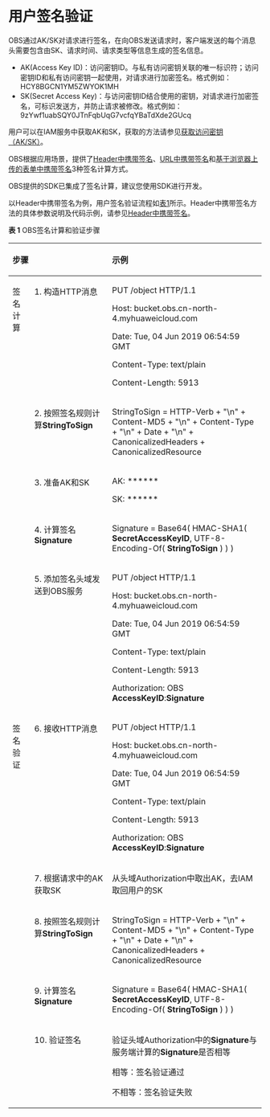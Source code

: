 # 用户签名验证<a name="ZH-CN_TOPIC_0100846722"></a>

OBS通过AK/SK对请求进行签名，在向OBS发送请求时，客户端发送的每个消息头需要包含由SK、请求时间、请求类型等信息生成的签名信息。

-   AK\(Access Key ID\)：访问密钥ID。与私有访问密钥关联的唯一标识符；访问密钥ID和私有访问密钥一起使用，对请求进行加密签名。格式例如：HCY8BGCN1YM5ZWYOK1MH
-   SK\(Secret Access Key\)：与访问密钥ID结合使用的密钥，对请求进行加密签名，可标识发送方，并防止请求被修改。格式例如：9zYwf1uabSQY0JTnFqbUqG7vcfqYBaTdXde2GUcq

用户可以在IAM服务中获取AK和SK，获取的方法请参见[获取访问密钥（AK/SK）](获取访问密钥（AK-SK）.md)。

OBS根据应用场景，提供了[Header中携带签名](Header中携带签名.md)、[URL中携带签名](URL中携带签名.md)和[基于浏览器上传的表单中携带签名](基于浏览器上传的表单中携带签名.md)3种签名计算方式。

OBS提供的SDK已集成了签名计算，建议您使用SDK进行开发。

以Header中携带签名为例，用户签名验证流程如[表1](#table1151632183812)所示。Header中携带签名方法的具体参数说明及代码示例，请参见[Header中携带签名](Header中携带签名.md)。

**表 1**  OBS签名计算和验证步骤

<a name="table1151632183812"></a>
<table><thead align="left"><tr id="row515218324385"><th class="cellrowborder" colspan="2" valign="top" id="mcps1.2.4.1.1"><p id="p3152193211383"><a name="p3152193211383"></a><a name="p3152193211383"></a>步骤</p>
</th>
<th class="cellrowborder" valign="top" id="mcps1.2.4.1.2"><p id="p81521032133820"><a name="p81521032133820"></a><a name="p81521032133820"></a>示例</p>
</th>
</tr>
</thead>
<tbody><tr id="row6152133216385"><td class="cellrowborder" rowspan="5" valign="top" width="8.61086108610861%" headers="mcps1.2.4.1.1 "><p id="p5152163218386"><a name="p5152163218386"></a><a name="p5152163218386"></a>签名计算</p>
</td>
<td class="cellrowborder" valign="top" width="30.733073307330734%" headers="mcps1.2.4.1.1 "><p id="p632064774014"><a name="p632064774014"></a><a name="p632064774014"></a>1. 构造HTTP消息</p>
</td>
<td class="cellrowborder" valign="top" width="60.65606560656066%" headers="mcps1.2.4.1.2 "><p id="p14357122794415"><a name="p14357122794415"></a><a name="p14357122794415"></a>PUT /object HTTP/1.1</p>
<p id="p1735792754413"><a name="p1735792754413"></a><a name="p1735792754413"></a>Host: bucket.obs.cn-north-4.myhuaweicloud.com</p>
<p id="p1835632744418"><a name="p1835632744418"></a><a name="p1835632744418"></a>Date: Tue, 04 Jun 2019 06:54:59 GMT</p>
<p id="p13356122734416"><a name="p13356122734416"></a><a name="p13356122734416"></a>Content-Type: text/plain</p>
<p id="p4356152744418"><a name="p4356152744418"></a><a name="p4356152744418"></a>Content-Length: 5913</p>
</td>
</tr>
<tr id="row1915220322385"><td class="cellrowborder" valign="top" headers="mcps1.2.4.1.1 "><p id="p12829251114013"><a name="p12829251114013"></a><a name="p12829251114013"></a>2. 按照签名规则计算<strong id="b41231432114711"><a name="b41231432114711"></a><a name="b41231432114711"></a>StringToSign</strong></p>
</td>
<td class="cellrowborder" valign="top" headers="mcps1.2.4.1.1 "><p id="p155065339446"><a name="p155065339446"></a><a name="p155065339446"></a>StringToSign = HTTP-Verb + "\n" + Content-MD5 + "\n" + Content-Type + "\n" + Date + "\n" + CanonicalizedHeaders + CanonicalizedResource</p>
</td>
</tr>
<tr id="row215363216385"><td class="cellrowborder" valign="top" headers="mcps1.2.4.1.1 "><p id="p3893242398"><a name="p3893242398"></a><a name="p3893242398"></a>3. 准备AK和SK</p>
</td>
<td class="cellrowborder" valign="top" headers="mcps1.2.4.1.1 "><p id="p1057319401446"><a name="p1057319401446"></a><a name="p1057319401446"></a>AK: ******</p>
<p id="p13573124015441"><a name="p13573124015441"></a><a name="p13573124015441"></a>SK: ******</p>
</td>
</tr>
<tr id="row18153732123817"><td class="cellrowborder" valign="top" headers="mcps1.2.4.1.1 "><p id="p1089024123912"><a name="p1089024123912"></a><a name="p1089024123912"></a>4. 计算签名<strong id="b205561934194711"><a name="b205561934194711"></a><a name="b205561934194711"></a>Signature</strong></p>
</td>
<td class="cellrowborder" valign="top" headers="mcps1.2.4.1.1 "><p id="p37515457444"><a name="p37515457444"></a><a name="p37515457444"></a>Signature = Base64( HMAC-SHA1( <strong id="b8751453442"><a name="b8751453442"></a><a name="b8751453442"></a>SecretAccessKeyID</strong>, UTF-8-Encoding-Of( <strong id="b1943716215219"><a name="b1943716215219"></a><a name="b1943716215219"></a>StringToSign</strong> ) ) )</p>
</td>
</tr>
<tr id="row1715383203813"><td class="cellrowborder" valign="top" headers="mcps1.2.4.1.1 "><p id="p389724133911"><a name="p389724133911"></a><a name="p389724133911"></a>5. 添加签名头域发送到OBS服务</p>
</td>
<td class="cellrowborder" valign="top" headers="mcps1.2.4.1.1 "><p id="p1189124113914"><a name="p1189124113914"></a><a name="p1189124113914"></a>PUT /object HTTP/1.1</p>
<p id="p1989182418393"><a name="p1989182418393"></a><a name="p1989182418393"></a>Host: bucket.obs.cn-north-4.myhuaweicloud.com</p>
<p id="p389162414392"><a name="p389162414392"></a><a name="p389162414392"></a>Date: Tue, 04 Jun 2019 06:54:59 GMT</p>
<p id="p98922403920"><a name="p98922403920"></a><a name="p98922403920"></a>Content-Type: text/plain</p>
<p id="p17891524153918"><a name="p17891524153918"></a><a name="p17891524153918"></a>Content-Length: 5913</p>
<p id="p108992415391"><a name="p108992415391"></a><a name="p108992415391"></a>Authorization: OBS <strong id="b68942493914"><a name="b68942493914"></a><a name="b68942493914"></a>AccessKeyID</strong>:<strong id="b78952443920"><a name="b78952443920"></a><a name="b78952443920"></a>Signature</strong></p>
</td>
</tr>
<tr id="row111532032133817"><td class="cellrowborder" rowspan="5" valign="top" width="8.61086108610861%" headers="mcps1.2.4.1.1 "><p id="p9153932153815"><a name="p9153932153815"></a><a name="p9153932153815"></a>签名验证</p>
</td>
<td class="cellrowborder" valign="top" width="30.733073307330734%" headers="mcps1.2.4.1.1 "><p id="p226116397399"><a name="p226116397399"></a><a name="p226116397399"></a>6. 接收HTTP消息</p>
</td>
<td class="cellrowborder" valign="top" width="60.65606560656066%" headers="mcps1.2.4.1.2 "><p id="p9261193953912"><a name="p9261193953912"></a><a name="p9261193953912"></a>PUT /object HTTP/1.1</p>
<p id="p162611839143914"><a name="p162611839143914"></a><a name="p162611839143914"></a>Host: bucket.obs.cn-north-4.myhuaweicloud.com</p>
<p id="p72611339133917"><a name="p72611339133917"></a><a name="p72611339133917"></a>Date: Tue, 04 Jun 2019 06:54:59 GMT</p>
<p id="p1261123923915"><a name="p1261123923915"></a><a name="p1261123923915"></a>Content-Type: text/plain</p>
<p id="p6261153983915"><a name="p6261153983915"></a><a name="p6261153983915"></a>Content-Length: 5913</p>
<p id="p122618399391"><a name="p122618399391"></a><a name="p122618399391"></a>Authorization: OBS <strong id="b8261839163920"><a name="b8261839163920"></a><a name="b8261839163920"></a>AccessKeyID</strong>:<strong id="b1826213923920"><a name="b1826213923920"></a><a name="b1826213923920"></a>Signature</strong></p>
</td>
</tr>
<tr id="row3153133243810"><td class="cellrowborder" valign="top" headers="mcps1.2.4.1.1 "><p id="p72629399395"><a name="p72629399395"></a><a name="p72629399395"></a>7. 根据请求中的AK获取SK</p>
</td>
<td class="cellrowborder" valign="top" headers="mcps1.2.4.1.1 "><p id="p182621639143916"><a name="p182621639143916"></a><a name="p182621639143916"></a>从头域Authorization中取出AK，去IAM取回用户的SK</p>
</td>
</tr>
<tr id="row31531632163818"><td class="cellrowborder" valign="top" headers="mcps1.2.4.1.1 "><p id="p1726212397394"><a name="p1726212397394"></a><a name="p1726212397394"></a>8. 按照签名规则计算<strong id="b2967124094715"><a name="b2967124094715"></a><a name="b2967124094715"></a>StringToSign</strong></p>
</td>
<td class="cellrowborder" valign="top" headers="mcps1.2.4.1.1 "><p id="p82628392394"><a name="p82628392394"></a><a name="p82628392394"></a>StringToSign = HTTP-Verb + "\n" + Content-MD5 + "\n" + Content-Type + "\n" + Date + "\n" + CanonicalizedHeaders + CanonicalizedResource</p>
</td>
</tr>
<tr id="row015318327382"><td class="cellrowborder" valign="top" headers="mcps1.2.4.1.1 "><p id="p16262143983915"><a name="p16262143983915"></a><a name="p16262143983915"></a>9. 计算签名<strong id="b18174343124711"><a name="b18174343124711"></a><a name="b18174343124711"></a>Signature</strong></p>
</td>
<td class="cellrowborder" valign="top" headers="mcps1.2.4.1.1 "><p id="p1926273913398"><a name="p1926273913398"></a><a name="p1926273913398"></a>Signature = Base64( HMAC-SHA1( <strong id="b72620397396"><a name="b72620397396"></a><a name="b72620397396"></a>SecretAccessKeyID</strong>, UTF-8-Encoding-Of( <strong id="b865475915228"><a name="b865475915228"></a><a name="b865475915228"></a>StringToSign</strong> ) ) )</p>
</td>
</tr>
<tr id="row1915323273819"><td class="cellrowborder" valign="top" headers="mcps1.2.4.1.1 "><p id="p926213915391"><a name="p926213915391"></a><a name="p926213915391"></a>10. 验证签名</p>
</td>
<td class="cellrowborder" valign="top" headers="mcps1.2.4.1.1 "><p id="p226213398393"><a name="p226213398393"></a><a name="p226213398393"></a>验证头域Authorization中的<strong id="b1826253910395"><a name="b1826253910395"></a><a name="b1826253910395"></a>Signature</strong>与服务端计算的<strong id="b142621639123914"><a name="b142621639123914"></a><a name="b142621639123914"></a>Signature</strong>是否相等</p>
<p id="p026213943919"><a name="p026213943919"></a><a name="p026213943919"></a>相等：签名验证通过</p>
<p id="p0262103915396"><a name="p0262103915396"></a><a name="p0262103915396"></a>不相等：签名验证失败</p>
</td>
</tr>
</tbody>
</table>

